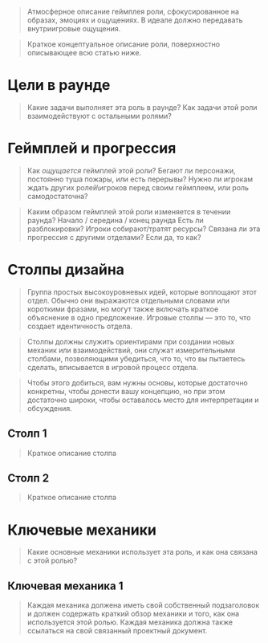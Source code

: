 > Атмосферное описание геймплея роли, сфокусированное на образах, эмоциях и ощущениях. В идеале должно передавать внутриигровые ощущения.


> Краткое концептуальное описание роли, поверхностно описывающее всю статью ниже.

# Цели в раунде
> Какие задачи выполняет эта роль в раунде? Как задачи этой роли взаимодействуют с остальными ролями?


# Геймплей и прогрессия
> Как *ощущается* геймплей этой роли? 
Бегают ли персонажи, постоянно туша пожары, или есть перерывы?
Нужно ли игрокам ждать других ролей\игроков перед своим геймплеем, или роль самодостаточна?

> Каким образом геймплей этой роли изменяется в течении раунда?
Начало / середина / конец раунда
Есть ли разблокировки? 
Игроки собирают/тратят ресурсы? 
Связана ли эта прогрессия с другими отделами? Если да, то как?


# Столпы дизайна
> Группа простых высокоуровневых идей, которые воплощают этот отдел. 
Обычно они выражаются отдельными словами или короткими фразами, но могут также включать краткое объяснение в одно предложение. 
Игровые столпы — это то, что создает идентичность отдела.

> Столпы должны служить ориентирами при создании новых механик или взаимодействий, 
они служат измерительными столбами, позволяющими убедиться, что то, что вы пытаетесь сделать, 
вписывается в игровой процесс отдела.

> Чтобы этого добиться, вам нужны основы, которые достаточно конкретны, чтобы донести вашу концепцию, 
но при этом достаточно широки, чтобы оставалось место для интерпретации и обсуждения.

## Столп 1
> Краткое описание столпа

## Столп 2
> Краткое описание столпа

# Ключевые механики 
> Какие основные механики использует эта роль, и как она связана с этой ролью?

## Ключевая механика 1
> Каждая механика должена иметь свой собственный подзаголовок и должен содержать краткий обзор механики и того, как она используется этой ролью. 
Каждая механика должна также ссылаться на свой связанный проектный документ.
